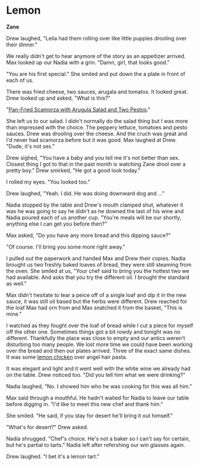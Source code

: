 # Lemon

**Zane**

Drew laughed, "Leila had them rolling over like little puppies drooling over their dinner."

We really didn't get to hear anymore of the story as an appeitizer arrived.  Max looked up our Nadia with a grin.  "Damn, girl, that looks good."

"You are his first special."  She smiled and put down the a plate in front of each of us.

There was fried cheese, two sauces, arugala and tomatos.  It looked great.  Drew looked up and asked, "What is this?"

"[Pan-Fried Scamorza with Arugula Salad and Two Pestos](http://www.delish.com/cooking/recipe-ideas/recipes/a7087/pan-fried-scamorza-arugula-salad-two-pestos-recipe/)."

She left us to our salad.  I didn't normally do the salad thing but I was more than impressed with the choice. The peppery lettuce, tomatoes and pesto sauces.  Drew was drooling over the cheese.  And the cruch was great and I'd never had scamorza before but it was good.  Max laughed at Drew.  "Dude, it's not sex."

Drew sighed, "You have a baby and you tell me it's not better than sex.  Closest thing I got to that in the past month is watching Zane drool over a pretty boy."  Drew smirked, "He got a good look today."

I rolled my eyes.  "You looked too."

Drew laughed, "Yeah.  I did.  He was doing downward dog and ..."

Nadia stopped by the table and Drew's mouth clamped shut, whatever it was he was going to say he didn't as he downed the last of his wine and Nadia poured each of us another cup.  "You're meals will be our shortly, anything else I can get you before then?"

Max asked, "Do you have any more bread and this dipping sauce?"

"Of course.  I'll bring you some more right away."

I pulled out the paperwork and handed Max and Drew their copies.  Nadia brought us two freshly baked loaves of bread, they were still steaming from the oven.  She smiled at us, "Your chef said to bring you the hottest two we had available. And asks that you try the different oil.  I brought the standard as well."

Max didn't hesitate to tear a peice off of a single loaf and dip it in the new sauce, it was still oil based but the herbs were different.  Drew reached for the loaf Max had orn from and Max snatched it from the basket, "This is mine."

I watched as they fought over the loaf of bread while I cut a piece for myself off the other one.  Sometimes things got a bit rowdy and tonight was no different.  Thankfully the place was close to empty and our antics weren't disturbing too many people.  We lost more time we could have been working over the bread and then our plates arrived.  Three of the exact same dishes.  It was some [lemon chicken](http://www.jocooks.com/main-courses/poultry-main-courses/lemon-chicken-piccata/) over angel hair   pasta.

It was elegant and light and it went well with the white wine we already had on the table.  Drew noticed too.  "Did you tell him what we were drinking?"

Nadia laughed, "No.  I showed him who he was cooking for this was all him."

Max said through a mouthful.  He hadn't waited for Nadia to leave our table before digging in.  "I'd like to meet this new chef  and thank him."

She smiled.  "He said, if you stay for desert he'll bring it out himself."

"What's for desert?"  Drew asked.

Nadia shrugged.  "Chef's choice.  He's not a baker so I can't say for certain, but he's partial to tarts."  Nadia left after refershing our win glasses again.

Drew laughed.  "I bet it's a lemon tart."